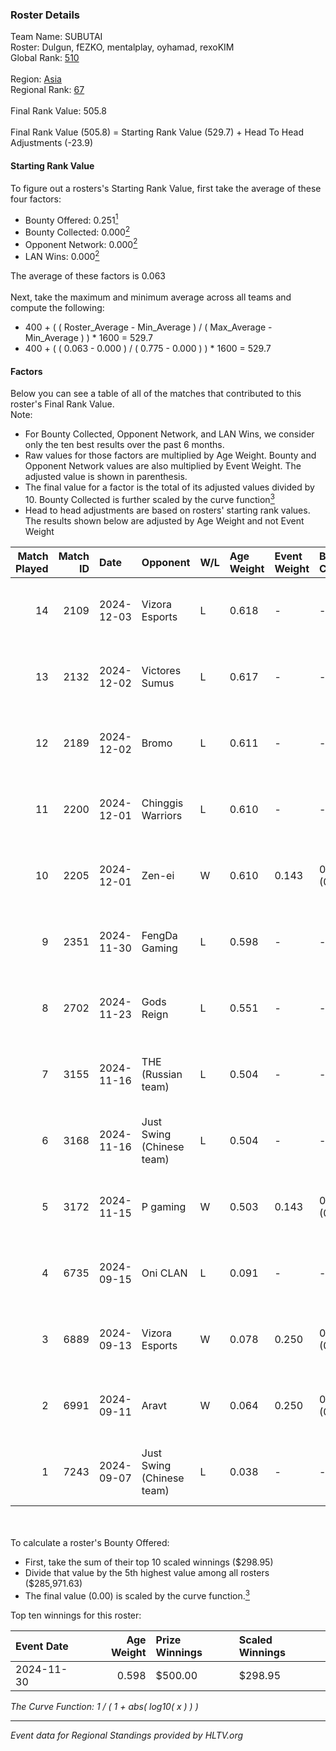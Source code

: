 ### Roster Details<br />
Team Name: SUBUTAI<br />
Roster: Dulgun, fEZKO, mentalplay, oyhamad, rexoKIM<br />
Global Rank: [510](../../standings_global_2025_02_28.md)<br />
<br />
Region: [Asia]( ../../standings_asia_2025_02_28.md)<br />
Regional Rank: [67]( ../../standings_asia_2025_02_28.md)<br />
<br />
Final Rank Value:  505.8<br />
<br />
Final Rank Value (505.8) = Starting Rank Value (529.7) + Head To Head Adjustments (-23.9)<br />

#### Starting Rank Value<br />
To figure out a rosters's Starting Rank Value, first take the average of these four factors:<br />
- Bounty Offered: 0.251[<sup>1</sup>](#table2)
- Bounty Collected: 0.000[<sup>2</sup>](#table1)
- Opponent Network: 0.000[<sup>2</sup>](#table1)
- LAN Wins: 0.000[<sup>2</sup>](#table1)

The average of these factors is 0.063<br />
<br />
Next, take the maximum and minimum average across all teams and compute the following:<br />
- 400 + ( ( Roster_Average - Min_Average ) / ( Max_Average - Min_Average ) ) * 1600 = 529.7
- 400 + ( ( 0.063 - 0.000 ) / ( 0.775 - 0.000 ) ) * 1600 = 529.7


#### Factors<br />
Below you can see a table of all of the matches that contributed to this roster's Final Rank Value.<br />
Note:<br />

- For Bounty Collected, Opponent Network, and LAN Wins, we consider only the ten best results over the past 6 months.
- Raw values for those factors are multiplied by Age Weight. Bounty and Opponent Network values are also multiplied by Event Weight. The adjusted value is shown in parenthesis.
- The final value for a factor is the total of its adjusted values divided by 10. Bounty Collected is further scaled by the curve function[<sup>3</sup>](#curveFunction)
- Head to head adjustments are based on rosters' starting rank values. The results shown below are adjusted by Age Weight and not Event Weight
<span id="table1"></span><br />


| Match Played | Match ID | Date       | Opponent                  | W/L | Age Weight | Event Weight | Bounty Collected | Opponent Network | LAN Wins  | H2H Adj. | Roster                                      |
| -: | -: | :- | :- | :- | :- | :- | :- | :- | :- | -: | :- |
|           14 |     2109 | 2024-12-03 | Vizora Esports            | L   | 0.618      | -            | -                | -                | -         |   -10.58 | Dulgun, fEZKO, mentalplay, oyhamad, rexoKIM |
|           13 |     2132 | 2024-12-02 | Victores Sumus            | L   | 0.617      | -            | -                | -                | -         |    -5.39 | Dulgun, fEZKO, mentalplay, oyhamad, rexoKIM |
|           12 |     2189 | 2024-12-02 | Bromo                     | L   | 0.611      | -            | -                | -                | -         |    -4.55 | Dulgun, fEZKO, mentalplay, oyhamad, rexoKIM |
|           11 |     2200 | 2024-12-01 | Chinggis Warriors         | L   | 0.610      | -            | -                | -                | -         |    -1.74 | Dulgun, fEZKO, mentalplay, oyhamad, rexoKIM |
|           10 |     2205 | 2024-12-01 | Zen-ei                    | W   | 0.610      | 0.143        | 0.000 (0.000)    | 0.000 (0.000)    | 0 (0.000) |     6.36 | Dulgun, fEZKO, mentalplay, oyhamad, rexoKIM |
|            9 |     2351 | 2024-11-30 | FengDa Gaming             | L   | 0.598      | -            | -                | -                | -         |    -3.90 | Dulgun, fEZKO, mentalplay, oyhamad, rexoKIM |
|            8 |     2702 | 2024-11-23 | Gods Reign                | L   | 0.551      | -            | -                | -                | -         |    -2.46 | Dulgun, fEZKO, kiLLa, mentalplay, rexoKIM   |
|            7 |     3155 | 2024-11-16 | THE (Russian team)        | L   | 0.504      | -            | -                | -                | -         |    -3.51 | Dulgun, fEZKO, mentalplay, oyhamad, rexoKIM |
|            6 |     3168 | 2024-11-16 | Just Swing (Chinese team) | L   | 0.504      | -            | -                | -                | -         |    -3.33 | Dulgun, fEZKO, mentalplay, oyhamad, rexoKIM |
|            5 |     3172 | 2024-11-15 | P gaming                  | W   | 0.503      | 0.143        | 0.000 (0.000)    | 0.000 (0.000)    | 0 (0.000) |     5.12 | Dulgun, fEZKO, mentalplay, oyhamad, rexoKIM |
|            4 |     6735 | 2024-09-15 | Oni CLAN                  | L   | 0.091      | -            | -                | -                | -         |    -1.12 | Aoki, Dulgun, fEZKO, hang4u, mentalplay     |
|            3 |     6889 | 2024-09-13 | Vizora Esports            | W   | 0.078      | 0.250        | 0.000 (0.000)    | 0.003 (0.000)    | 0 (0.000) |     0.80 | Dulgun, fEZKO, hang4u, kiLLa, mentalplay    |
|            2 |     6991 | 2024-09-11 | Aravt                     | W   | 0.064      | 0.250        | 0.000 (0.000)    | 0.000 (0.000)    | 0 (0.000) |     0.66 | Dulgun, fEZKO, hang4u, kiLLa, mentalplay    |
|            1 |     7243 | 2024-09-07 | Just Swing (Chinese team) | L   | 0.038      | -            | -                | -                | -         |    -0.26 | Dulgun, fEZKO, hang4u, kiLLa, mentalplay    |

<br />
<span id="table2"></span><br />
To calculate a roster's Bounty Offered:<br />

- First, take the sum of their top 10 scaled winnings ($298.95)
- Divide that value by the 5th highest value among all rosters ($285,971.63)
- The final value (0.00) is scaled by the curve function.[<sup>3</sup>](#curveFunction)

Top ten winnings for this roster:<br />

| Event Date | Age Weight | Prize Winnings | Scaled Winnings |
| :- | -: | :- | :- |
| 2024-11-30 |      0.598 | $500.00        | $298.95         |


<span id="curveFunction"></span>_The Curve Function: 1 / ( 1 + abs( log10( x ) ) )_<br />

---
_Event data for Regional Standings provided by HLTV.org_<br />
